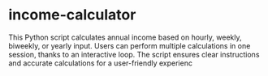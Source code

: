 # income-calculator
This Python script calculates annual income based on hourly, weekly, biweekly, or yearly input. Users can perform multiple calculations in one session, thanks to an interactive loop. The script ensures clear instructions and accurate calculations for a user-friendly experienc
